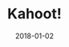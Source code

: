 ---
layout: site
title: "Kahoot!"
date: 2018-01-02
categories: [community]
version: 1.5.11
major: 1
minor: 5
patch: 11
slug: kahoot
link: https://kahoot.it/
submitter: lpolepeddi
permalink: /sites/:slug
---